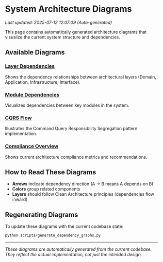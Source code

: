 # System Architecture Diagrams

*Last updated: 2025-07-12 12:07:09 (Auto-generated)*

This page contains automatically generated architecture diagrams that visualize the current system structure and dependencies.

## Available Diagrams

### [Layer Dependencies](diagrams/layer_dependencies.md)
Shows the dependency relationships between architectural layers (Domain, Application, Infrastructure, Interface).

### [Module Dependencies](diagrams/module_dependencies.md)  
Visualizes dependencies between key modules in the system.

### [CQRS Flow](diagrams/cqrs_flow.md)
Illustrates the Command Query Responsibility Segregation pattern implementation.

### [Compliance Overview](diagrams/compliance_overview.md)
Shows current architecture compliance metrics and recommendations.

## How to Read These Diagrams

- **Arrows** indicate dependency direction (A → B means A depends on B)
- **Colors** group related components
- **Layers** should follow Clean Architecture principles (dependencies flow inward)

## Regenerating Diagrams

To update these diagrams with the current codebase state:

```bash
python scripts/generate_dependency_graphs.py
```

---

*These diagrams are automatically generated from the current codebase.*
*They reflect the actual implementation, not just the intended design.*
